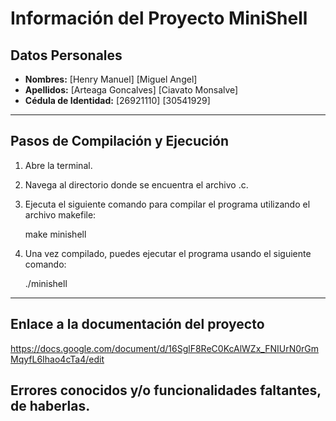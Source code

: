 # Información del Proyecto MiniShell

## Datos Personales
- **Nombres:**  [Henry Manuel] [Miguel Angel]
- **Apellidos:** [Arteaga Goncalves] [Ciavato Monsalve]
- **Cédula de Identidad:** [26921110] [30541929]
---

## Pasos de Compilación y Ejecución

1. Abre la terminal.
2. Navega al directorio donde se encuentra el archivo .c.
3. Ejecuta el siguiente comando para compilar el programa utilizando el archivo makefile:

   make minishell

4. Una vez compilado, puedes ejecutar el programa usando el siguiente comando:

    ./minishell
---

## Enlace a la documentación del proyecto
https://docs.google.com/document/d/16SglF8ReC0KcAlWZx_FNIUrN0rGmMqyfL6Ihao4cTa4/edit

## Errores conocidos y/o funcionalidades faltantes, de haberlas.
